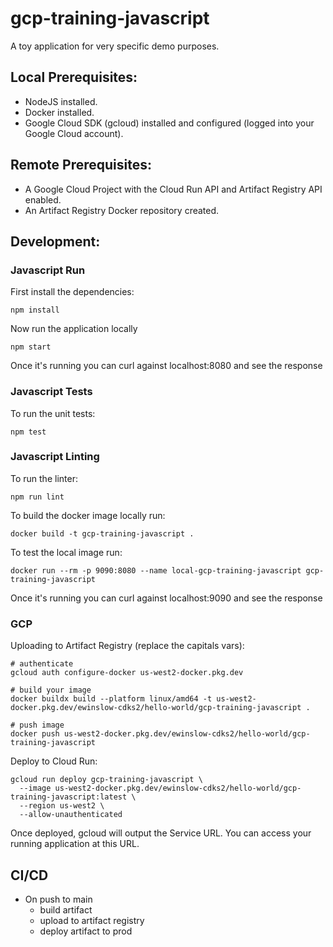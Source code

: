 # gcp-training-javascript

A toy application for very specific demo purposes.

## Local Prerequisites:

- NodeJS installed.
- Docker installed.
- Google Cloud SDK (gcloud) installed and configured (logged into your Google Cloud account).

## Remote Prerequisites:

- A Google Cloud Project with the Cloud Run API and Artifact Registry API enabled.
- An Artifact Registry Docker repository created.

## Development:

### Javascript Run

First install the dependencies:
```
npm install
```

Now run the application locally
```
npm start
```
Once it's running you can curl against localhost:8080 and see the response


### Javascript Tests
To run the unit tests:
```
npm test
```

### Javascript Linting
To run the linter:
```
npm run lint
```

To build the docker image locally run:
```
docker build -t gcp-training-javascript .
```

To test the local image run:
```
docker run --rm -p 9090:8080 --name local-gcp-training-javascript gcp-training-javascript
```
Once it's running you can curl against localhost:9090 and see the response

### GCP

Uploading to Artifact Registry (replace the capitals vars):
```
# authenticate
gcloud auth configure-docker us-west2-docker.pkg.dev

# build your image
docker buildx build --platform linux/amd64 -t us-west2-docker.pkg.dev/ewinslow-cdks2/hello-world/gcp-training-javascript .

# push image
docker push us-west2-docker.pkg.dev/ewinslow-cdks2/hello-world/gcp-training-javascript
```

Deploy to Cloud Run:
```
gcloud run deploy gcp-training-javascript \
  --image us-west2-docker.pkg.dev/ewinslow-cdks2/hello-world/gcp-training-javascript:latest \
  --region us-west2 \
  --allow-unauthenticated
```

Once deployed, gcloud will output the Service URL. You can access your running application at this URL.


## CI/CD

* On push to main
  * build artifact
  * upload to artifact registry
  * deploy artifact to prod
